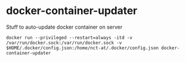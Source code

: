 # docker-container-updater
Stuff to auto-update docker container on server

`docker run --privileged --restart=always -itd -v /var/run/docker.sock:/var/run/docker.sock -v $HOME/.docker/config.json:/home/nct-at/.docker/config.json docker-container-updater`